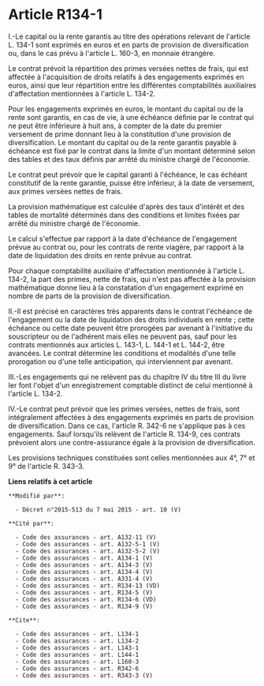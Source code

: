 # Article R134-1

I.-Le capital ou la rente garantis au titre des opérations relevant de l'article L. 134-1 sont exprimés en euros et en parts
de provision de diversification ou, dans le cas prévu à l'article L. 160-3, en monnaie étrangère. 

Le contrat prévoit la répartition des primes versées nettes de frais, qui est affectée à l'acquisition de droits relatifs à
des engagements exprimés en euros, ainsi que leur répartition entre les différentes comptabilités auxiliaires d'affectation
mentionnées à l'article L. 134-2. 

Pour les engagements exprimés en euros, le montant du capital ou de la rente sont garantis, en cas de vie, à une échéance
définie par le contrat qui ne peut être inférieure à huit ans, à compter de la date du premier versement de prime donnant
lieu à la constitution d'une provision de diversification. Le montant du capital ou de la rente garantis payable à échéance
est fixé par le contrat dans la limite d'un montant déterminé selon des tables et des taux définis par arrêté du ministre
chargé de l'économie. 

Le contrat peut prévoir que le capital garanti à l'échéance, le cas échéant constitutif de la rente garantie, puisse être
inférieur, à la date de versement, aux primes versées nettes de frais. 

La provision mathématique est calculée d'après des taux d'intérêt et des tables de mortalité déterminés dans des conditions
et limites fixées par arrêté du ministre chargé de l'économie. 

Le calcul s'effectue par rapport à la date d'échéance de l'engagement prévue au contrat ou, pour les contrats de rente
viagère, par rapport à la date de liquidation des droits en rente prévue au contrat. 

Pour chaque comptabilité auxiliaire d'affectation mentionnée à l'article L. 134-2, la part des primes, nette de frais, qui
n'est pas affectée à la provision mathématique donne lieu à la constatation d'un engagement exprimé en nombre de parts de la
provision de diversification. 

II.-Il est précisé en caractères très apparents dans le contrat l'échéance de l'engagement ou la date de liquidation des
droits individuels en rente ; cette échéance ou cette date peuvent être prorogées par avenant à l'initiative du souscripteur
ou de l'adhérent mais elles ne peuvent pas, sauf pour les contrats mentionnés aux articles L. 143-1, L. 144-1 et L. 144-2,
être avancées. Le contrat détermine les conditions et modalités d'une telle prorogation ou d'une telle anticipation, qui
interviennent par avenant. 

III.-Les engagements qui ne relèvent pas du chapitre IV du titre III du livre Ier font l'objet d'un enregistrement comptable
distinct de celui mentionné à l'article L. 134-2. 

IV.-Le contrat peut prévoir que les primes versées, nettes de frais, sont intégralement affectées à des engagements exprimés
en parts de provision de diversification. Dans ce cas, l'article R. 342-6 ne s'applique pas à ces engagements. Sauf
lorsqu'ils relèvent de l'article R. 134-9, ces contrats prévoient alors une contre-assurance égale à la provision de
diversification. 

Les provisions techniques constituées sont celles mentionnées aux 4°, 7° et 9° de l'article R. 343-3.

**Liens relatifs à cet article**

	**Modifié par**:

	  - Décret n°2015-513 du 7 mai 2015 - art. 10 (V)

	**Cité par**:

	  - Code des assurances - art. A132-11 (V)
	  - Code des assurances - art. A132-5-1 (V)
	  - Code des assurances - art. A132-5-2 (V)
	  - Code des assurances - art. A134-1 (V)
	  - Code des assurances - art. A134-3 (V)
	  - Code des assurances - art. A134-4 (V)
	  - Code des assurances - art. A331-4 (V)
	  - Code des assurances - art. R134-13 (VD)
	  - Code des assurances - art. R134-5 (V)
	  - Code des assurances - art. R134-6 (VD)
	  - Code des assurances - art. R134-9 (V)

	**Cite**:

	  - Code des assurances - art. L134-1
	  - Code des assurances - art. L134-2
	  - Code des assurances - art. L143-1
	  - Code des assurances - art. L144-1
	  - Code des assurances - art. L160-3
	  - Code des assurances - art. R342-6
	  - Code des assurances - art. R343-3 (V)
